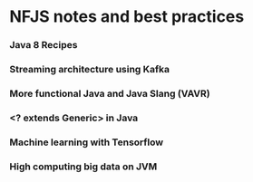 # NFJS notes and best practices

### Java 8 Recipes

### Streaming architecture using Kafka

### More functional Java and Java Slang (VAVR)

### <? extends Generic> in Java

### Machine learning with Tensorflow

### High computing big data on JVM

